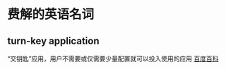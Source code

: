 # 费解的英语名词

## turn-key application

“交钥匙”应用，用户不需要或仅需要少量配置就可以投入使用的应用
[百度百科](https://baike.baidu.com/item/turnkey/10355547?fr=aladdin)
